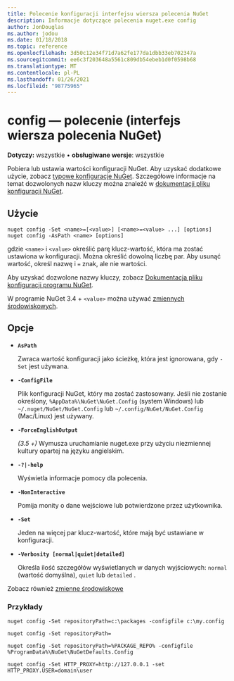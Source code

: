 ```yaml
---
title: Polecenie konfiguracji interfejsu wiersza polecenia NuGet
description: Informacje dotyczące polecenia nuget.exe config
author: JonDouglas
ms.author: jodou
ms.date: 01/18/2018
ms.topic: reference
ms.openlocfilehash: 3d50c12e34f71d7a62fe177da1dbb33eb702347a
ms.sourcegitcommit: ee6c3f203648a5561c809db54ebeb1d0f0598b68
ms.translationtype: MT
ms.contentlocale: pl-PL
ms.lasthandoff: 01/26/2021
ms.locfileid: "98775965"
---
```

# <a name="config-command-nuget-cli"></a>config — polecenie (interfejs wiersza polecenia NuGet)

**Dotyczy:** wszystkie &bullet; **obsługiwane wersje**: wszystkie

Pobiera lub ustawia wartości konfiguracji NuGet. Aby uzyskać dodatkowe użycie, zobacz [typowe konfiguracje NuGet](../../consume-packages/configuring-nuget-behavior.md). Szczegółowe informacje na temat dozwolonych nazw kluczy można znaleźć w [dokumentacji pliku konfiguracji NuGet](../nuget-config-file.md).

## <a name="usage"></a>Użycie

```cli
nuget config -Set <name>=[<value>] [<name>=<value> ...] [options]
nuget config -AsPath <name> [options]
```

gdzie `<name>` i `<value>` określić parę klucz-wartość, która ma zostać ustawiona w konfiguracji. Można określić dowolną liczbę par. Aby usunąć wartość, określ nazwę i `=` znak, ale nie wartości.

Aby uzyskać dozwolone nazwy kluczy, zobacz [Dokumentacja pliku konfiguracji programu NuGet](../nuget-config-file.md).

W programie NuGet 3.4 + `<value>` można używać [zmiennych środowiskowych](cli-ref-environment-variables.md).

## <a name="options"></a>Opcje


- **`AsPath`**

  Zwraca wartość konfiguracji jako ścieżkę, która jest ignorowana, gdy `-Set` jest używana.

- **`-ConfigFile`**

  Plik konfiguracji NuGet, który ma zostać zastosowany. Jeśli nie zostanie określony, `%AppData%\NuGet\NuGet.Config` (system Windows) lub `~/.nuget/NuGet/NuGet.Config` lub `~/.config/NuGet/NuGet.Config` (Mac/Linux) jest używany.

- **`-ForceEnglishOutput`**

  *(3.5 +)* Wymusza uruchamianie nuget.exe przy użyciu niezmiennej kultury opartej na języku angielskim.

- **`-?|-help`**

  Wyświetla informacje pomocy dla polecenia.

- **`-NonInteractive`**

  Pomija monity o dane wejściowe lub potwierdzone przez użytkownika.

- **`-Set`**

  Jeden na więcej par klucz-wartość, które mają być ustawiane w konfiguracji.

- **`-Verbosity [normal|quiet|detailed]`**

  Określa ilość szczegółów wyświetlanych w danych wyjściowych: `normal` (wartość domyślna), `quiet` lub `detailed` .

Zobacz również [zmienne środowiskowe](cli-ref-environment-variables.md)

### <a name="examples"></a>Przykłady

```cli
nuget config -Set repositoryPath=c:\packages -configfile c:\my.config

nuget config -Set repositoryPath=

nuget config -Set repositoryPath=%PACKAGE_REPO% -configfile %ProgramData%\NuGet\NuGetDefaults.Config

nuget config -Set HTTP_PROXY=http://127.0.0.1 -set HTTP_PROXY.USER=domain\user
```
